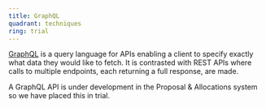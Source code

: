 ```yaml
---
title: GraphQL
quadrant: techniques
ring: trial
---
```


[GraphQL](https://graphql.org) is a query language for APIs enabling a client
to specify exactly what data they would like to fetch. It is contrasted with REST
APIs where calls to multiple endpoints, each returning a full response, are made.

A GraphQL API is under development in the Proposal & Allocations system so we have
placed this in trial.
